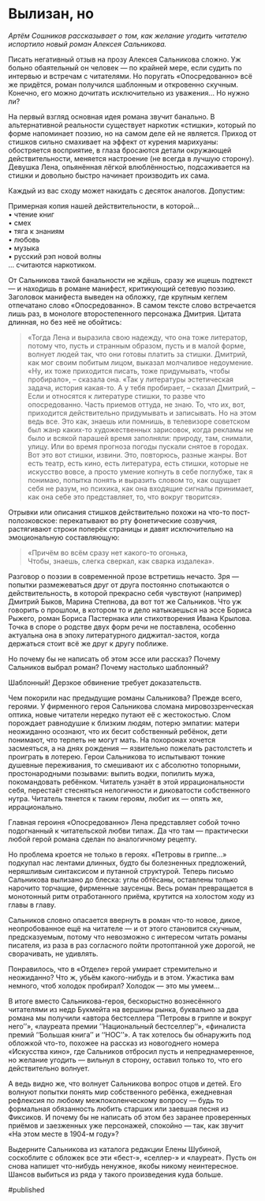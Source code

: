 
# Вылизан, но

_Артём Сошников рассказывает о том, как желание угодить читателю испортило новый роман Алексея Сальникова._

Писать негативный отзыв на прозу Алексея Сальникова сложно. Уж больно обаятельный он человек — по крайней мере, если судить по интервью и встречам с читателями. Но поругать «Опосредованно» всё же придётся, роман получился шаблонным и откровенно скучным. Конечно, его можно дочитать исключительно из уважения… Но нужно ли?

На первый взгляд основная идея романа звучит банально. В альтернативной реальности существует наркотик «стишки», который по форме напоминает поэзию, но на самом деле ей не является. Приход от стишков сильно смахивает на эффект от курения марихуаны: обостряется восприятие, в глаза бросаются детали окружающей действительности, меняется настроение (не всегда в лучшую сторону). Девушка Лена, опьянённая лёгкой влюблённостью, подсаживается на стишки и довольно быстро начинает производить их сама.

Каждый из вас сходу может накидать с десяток аналогов. Допустим:

Примерная копия нашей действительности, в которой…  
• чтение книг  
• смех  
• тяга к знаниям  
• любовь  
• музыка  
• русский рэп новой волны  
… считаются наркотиком.

От Сальникова такой банальности не ждёшь, сразу же ищешь подтекст — и находишь в романе манифест, критикующий сетевую поэзию. Заголовок манифеста выведен на обложку, где крупным кеглем отпечатано слово «Опосредованно». В самом тексте слово встречается лишь раз, в монологе второстепенного персонажа Дмитрия. Цитата длинная, но без неё не обойтись:

> «Тогда Лена и выразила свою надежду, что она тоже литератор, потому что, пусть и странным образом, пусть и в малой форме, волнует людей так, что они готовы платить за стишки. Дмитрий, как мог своим побитым лицом, выказал молчаливое недоумение. «Ну, их тоже приходится писать, тоже придумывать, чтобы пробирало», – сказала она. «Так у литературы эстетическая задача, история какая-то. А у тебя пробирает, – сказал Дмитрий, – Если и относятся к литературе стишки, то разве что опосредованно. Часть приемов оттуда, не знаю. То, что их, вот, приходится действительно придумывать и записывать. Но на этом ведь все. Это как, знаешь или помнишь, в телевизоре советском был жанр каких-то художественных зарисовок, когда рекламы не было и всякой парашей время заполняли: природу, там, снимали, улицу. Или во время прогноза погоды пускали снятое в городах. Вот это вот стишки, извини. Это, повторюсь, разные жанры. Вот есть театр, есть кино, есть литература, есть стишки, которые не искусство вовсе, а просто умение копнуть в себе поглубже, так я понимаю, попытка понять и выразить словом то, как ощущает себя не разум, но психика, как она входящие сигналы принимает, как она себе это представляет, то, что вокруг творится».

Отрывки или описания стишков действительно похожи на что-то пост-полозковское: перекатывают во рту фонетические созвучия, растягивают строки поперёк страницы и давят исключительно на эмоциональную составляющую:

> «Причём во всём сразу нет какого-то огонька,  
> Чтобы, знаешь, слегка сверкал, как сварка издалека».

Разговор о поэзии в современной прозе встретишь нечасто. Зря — попытки размежеваться друг от друга постоянно спотыкаются о действительность, в которой прекрасно себя чувствуют (например) Дмитрий Быков, Марина Степнова, да вот тот же Сальников. Что уж говорить о прошлом, в котором то и дело натыкаешься на эссе Бориса Рыжего, роман Бориса Пастернака или стихотворения Ивана Крылова. Точка в споре о родстве двух форм речи не поставлена, особенно актуальна она в эпоху литературного диджитал-застоя, когда держаться стоит всё же друг к другу поближе.

Но почему бы не написать об этом эссе или рассказ? Почему Сальников выбрал роман? Почему настолько шаблонный?

Шаблонный! Дерзкое обвинение требует доказательств.

Чем покорили нас предыдущие романы Сальникова? Прежде всего, героями. У фирменного героя Сальникова сломана мировоззренческая оптика, новые читатели нередко путают её с жестокостью. Слом порождает равнодушие к близким людям, потерю эмпатии: матери неожиданно осознают, что их бесит собственный ребёнок, дети понимают, что терпеть не могут мать. На похоронах хочется засмеяться, а на днях рождения — язвительно пожелать растолстеть и проиграть в лотерею. Герои Сальникова то испытывают тонкие душевные переживания, то смешивают их с абсолютно топорными, простонародными позывами: выпить водки, попилить мужа, покомандовать ребёнком. Читатель узнаёт в этой иррациональности себя, перестаёт стесняться нелогичности и диковатости собственного нутра. Читатель тянется к таким героям, любит их — опять же, иррационально.

Главная героиня «Опосредованно» Лена представляет собой точно подогнанный к читательской любви типаж. Да что там — практически любой герой романа сделан по аналогичному рецепту.

Но проблема кроется не только в героях. «Петровы в гриппе…» подкупал нас лентами длинных, будто бы болезненных предложений, неряшливым синтаксисом и путанной структурой. Теперь письмо Сальникова вылизано до блеска: углы обтёсаны, оставлены только нарочито торчащие, фирменные заусенцы. Весь роман превращается в монотонный ритм отработанного приёма, крутится на холостом ходу из главы в главу.

Сальников словно опасается ввернуть в роман что-то новое, дикое, неопробованное ещё на читателе — и от этого становится скучным, предсказуемым, потому что невозможно с интересом читать романы писателя, из раза в раз согласного пойти протоптанной уже дорогой, не сворачивать, не удивлять.

Понравилось, что в «Отделе» герой умирает стремительно и неожиданно? Что ж, убьём какого-нибудь и в этом. Ужастика вам немного, чтоб холодок пробирал? Холодок — это мы умеем…

В итоге вместо Сальникова-героя, бескорыстно вознесённого читателями из недр Букмейта на вершины рынка, буквально за два романа мы получили «автора бестселлера ‘‘Петровы в гриппе и вокруг него’’», «лауреата премии ’’Национальный бестселлер‘‘», «финалиста премий ‘‘Большая книга’’ и ‘‘НОС’’». А так хотелось бы обнаружить под обложкой что-то, похожее на рассказ из новогоднего номера «Искусства кино», где Сальников отбросил пусть и непреднамеренное, но желание угодить — вильнул в сторону, оставил только то, что его действительно волнует.

А ведь видно же, что волнует Сальникова вопрос отцов и детей. Его волнуют попытки понять мир собственного ребёнка, ежедневная рефлексия по любому межпоколенческому вопросу — будь то формальная обязанность любить старших или заевшая песня из Фиксиков. И почему бы не написать об этом без заранее проверенных приёмов и заезженных уже персонажей, спокойно — так, как звучит «На этом месте в 1904-м году»?

Выдерните Сальникова из каталога редакции Елены Шубиной, соскоблите с обложек все эти «бест-», «селлер-» и «лауреат». Пусть он снова напишет что-нибудь ненужное, якобы никому неинтересное. Шансов выбиться из ряда у такого произведения куда больше.

#published